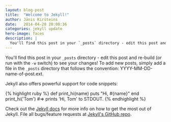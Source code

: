 ```yaml
---
layout: blog-post
title:  "Welcome to Jekyll!"
author: Jānis Kiršteins
date:   2014-04-28 20:08:36
categories: jekyll update
hero-image: faces
description: |
  You'll find this post in your `_posts` directory - edit this post and re-build (or run with the `-w` switch) to see your changes!  
---
```


You'll find this post in your `_posts` directory - edit this post and re-build (or run with the `-w` switch) to see your changes!
To add new posts, simply add a file in the `_posts` directory that follows the convention: YYYY-MM-DD-name-of-post.ext.

Jekyll also offers powerful support for code snippets:

{% highlight ruby %}
def print_hi(name)
  puts "Hi, #{name}"
end
print_hi('Tom')
#=> prints 'Hi, Tom' to STDOUT.
{% endhighlight %}

Check out the [Jekyll docs][jekyll] for more info on how to get the most out of Jekyll. File all bugs/feature requests at [Jekyll's GitHub repo][jekyll-gh].

[jekyll-gh]: https://github.com/mojombo/jekyll
[jekyll]:    http://jekyllrb.com
